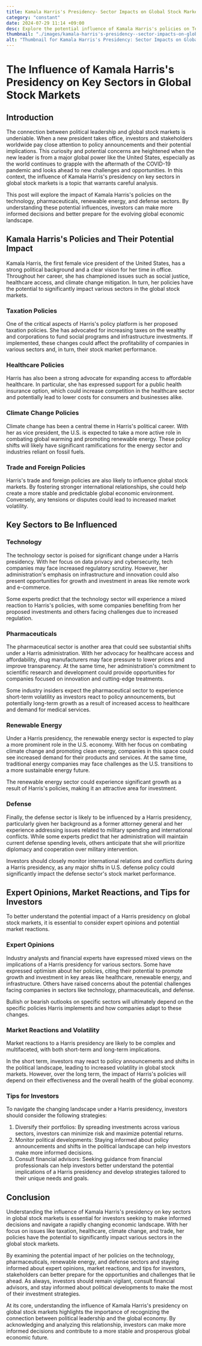 ```yaml
---
title: Kamala Harris's Presidency- Sector Impacts on Global Stock Markets
category: "constant"
date: 2024-07-29 11:14 +09:00
desc: Explore the potential influence of Kamala Harris's policies on Tech, Pharma, Renewables, & Defense. Expert opinions, market reactions, and investor tips.
thumbnail: "./images/kamala-harris's-presidency--sector-impacts-on-global-stock-markets.png"
alt: "Thumbnail for Kamala Harris's Presidency: Sector Impacts on Global Stock Markets"
---
```


# The Influence of Kamala Harris's Presidency on Key Sectors in Global Stock Markets

## Introduction

The connection between political leadership and global stock markets is undeniable. When a new president takes office, investors and stakeholders worldwide pay close attention to policy announcements and their potential implications. This curiosity and potential concerns are heightened when the new leader is from a major global power like the United States, especially as the world continues to grapple with the aftermath of the COVID-19 pandemic and looks ahead to new challenges and opportunities. In this context, the influence of Kamala Harris's presidency on key sectors in global stock markets is a topic that warrants careful analysis.

This post will explore the impact of Kamala Harris's policies on the technology, pharmaceuticals, renewable energy, and defense sectors. By understanding these potential influences, investors can make more informed decisions and better prepare for the evolving global economic landscape.

## Kamala Harris's Policies and Their Potential Impact

Kamala Harris, the first female vice president of the United States, has a strong political background and a clear vision for her time in office. Throughout her career, she has championed issues such as social justice, healthcare access, and climate change mitigation. In turn, her policies have the potential to significantly impact various sectors in the global stock markets.

### Taxation Policies

One of the critical aspects of Harris's policy platform is her proposed taxation policies. She has advocated for increasing taxes on the wealthy and corporations to fund social programs and infrastructure investments. If implemented, these changes could affect the profitability of companies in various sectors and, in turn, their stock market performance.

### Healthcare Policies

Harris has also been a strong advocate for expanding access to affordable healthcare. In particular, she has expressed support for a public health insurance option, which could increase competition in the healthcare sector and potentially lead to lower costs for consumers and businesses alike.

### Climate Change Policies

Climate change has been a central theme in Harris's political career. With her as vice president, the U.S. is expected to take a more active role in combating global warming and promoting renewable energy. These policy shifts will likely have significant ramifications for the energy sector and industries reliant on fossil fuels.

### Trade and Foreign Policies

Harris's trade and foreign policies are also likely to influence global stock markets. By fostering stronger international relationships, she could help create a more stable and predictable global economic environment. Conversely, any tensions or disputes could lead to increased market volatility.

## Key Sectors to Be Influenced

### Technology

The technology sector is poised for significant change under a Harris presidency. With her focus on data privacy and cybersecurity, tech companies may face increased regulatory scrutiny. However, her administration's emphasis on infrastructure and innovation could also present opportunities for growth and investment in areas like remote work and e-commerce.

Some experts predict that the technology sector will experience a mixed reaction to Harris's policies, with some companies benefiting from her proposed investments and others facing challenges due to increased regulation.

### Pharmaceuticals

The pharmaceutical sector is another area that could see substantial shifts under a Harris administration. With her advocacy for healthcare access and affordability, drug manufacturers may face pressure to lower prices and improve transparency. At the same time, her administration's commitment to scientific research and development could provide opportunities for companies focused on innovation and cutting-edge treatments.

Some industry insiders expect the pharmaceutical sector to experience short-term volatility as investors react to policy announcements, but potentially long-term growth as a result of increased access to healthcare and demand for medical services.

### Renewable Energy

Under a Harris presidency, the renewable energy sector is expected to play a more prominent role in the U.S. economy. With her focus on combating climate change and promoting clean energy, companies in this space could see increased demand for their products and services. At the same time, traditional energy companies may face challenges as the U.S. transitions to a more sustainable energy future.

The renewable energy sector could experience significant growth as a result of Harris's policies, making it an attractive area for investment.

### Defense

Finally, the defense sector is likely to be influenced by a Harris presidency, particularly given her background as a former attorney general and her experience addressing issues related to military spending and international conflicts. While some experts predict that her administration will maintain current defense spending levels, others anticipate that she will prioritize diplomacy and cooperation over military intervention.

Investors should closely monitor international relations and conflicts during a Harris presidency, as any major shifts in U.S. defense policy could significantly impact the defense sector's stock market performance.

## Expert Opinions, Market Reactions, and Tips for Investors

To better understand the potential impact of a Harris presidency on global stock markets, it is essential to consider expert opinions and potential market reactions.

### Expert Opinions

Industry analysts and financial experts have expressed mixed views on the implications of a Harris presidency for various sectors. Some have expressed optimism about her policies, citing their potential to promote growth and investment in key areas like healthcare, renewable energy, and infrastructure. Others have raised concerns about the potential challenges facing companies in sectors like technology, pharmaceuticals, and defense.

Bullish or bearish outlooks on specific sectors will ultimately depend on the specific policies Harris implements and how companies adapt to these changes.

### Market Reactions and Volatility

Market reactions to a Harris presidency are likely to be complex and multifaceted, with both short-term and long-term implications.

In the short term, investors may react to policy announcements and shifts in the political landscape, leading to increased volatility in global stock markets. However, over the long term, the impact of Harris's policies will depend on their effectiveness and the overall health of the global economy.

### Tips for Investors

To navigate the changing landscape under a Harris presidency, investors should consider the following strategies:

1. Diversify their portfolios: By spreading investments across various sectors, investors can minimize risk and maximize potential returns.
2. Monitor political developments: Staying informed about policy announcements and shifts in the political landscape can help investors make more informed decisions.
3. Consult financial advisors: Seeking guidance from financial professionals can help investors better understand the potential implications of a Harris presidency and develop strategies tailored to their unique needs and goals.

## Conclusion

Understanding the influence of Kamala Harris's presidency on key sectors in global stock markets is essential for investors seeking to make informed decisions and navigate a rapidly changing economic landscape. With her focus on issues like taxation, healthcare, climate change, and trade, her policies have the potential to significantly impact various sectors in the global stock markets.

By examining the potential impact of her policies on the technology, pharmaceuticals, renewable energy, and defense sectors and staying informed about expert opinions, market reactions, and tips for investors, stakeholders can better prepare for the opportunities and challenges that lie ahead. As always, investors should remain vigilant, consult financial advisors, and stay informed about political developments to make the most of their investment strategies.

At its core, understanding the influence of Kamala Harris's presidency on global stock markets highlights the importance of recognizing the connection between political leadership and the global economy. By acknowledging and analyzing this relationship, investors can make more informed decisions and contribute to a more stable and prosperous global economic future.